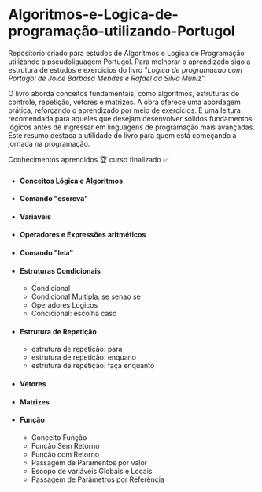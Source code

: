 # Algoritmos-e-Logica-de-programação-utilizando-Portugol
Repositorio criado para estudos  de Algoritmos e Logica de Programação utilizando a pseudoliguagem Portugol.  Para melhorar o  aprendizado sigo a estrutura de estudos e exercicios do livro  "*Logica de programacao com Portugol de Joice Barbosa Mendes e Rafael da Silva Muniz*".

O livro aborda conceitos fundamentais, como algoritmos, estruturas de controle, repetição, vetores e matrizes. A obra oferece uma abordagem prática, reforçando o aprendizado por meio de exercícios. É uma leitura recomendada para aqueles que desejam desenvolver sólidos fundamentos lógicos antes de ingressar em linguagens de programação mais avançadas. Este resumo destaca a utilidade do livro para quem está começando a jornada na programação.

Conhecimentos aprendidos 🏆
curso finalizado ✅
- #### Conceitos Lógica e Algoritmos
- #### Comando "escreva"
- #### Variaveis
- #### Operadores e Expressões aritméticos 
- #### Comando "leia"
- #### Estruturas Condicionais
  - Condicional
  - Condicional Multipla: se senao se
  - Operadores Logicos
  - Concicional: escolha caso
- #### Estrutura de Repetição
  - estrutura de repetição: para
   - estrutura de repetição: enquano
   - estrutura de repetição: faça enquanto
- #### Vetores
- #### Matrizes
- #### Função
  - Conceito Função
  - Função Sem Retorno
  - Função com Retorno
  - Passagem de Paramentos por valor
  - Escopo de variáveis Globais e Locais
  - Passagem de Parâmetros por Referência 
 



